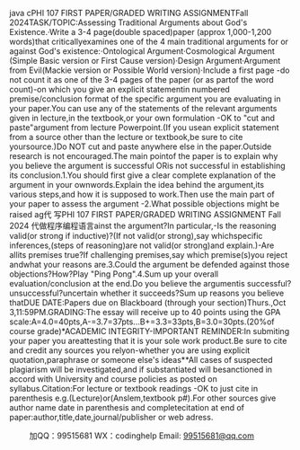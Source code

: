java cPHI 107 FIRST PAPER/GRADED WRITING ASSIGNMENTFall 2024TASK/TOPIC:Assessing Traditional Arguments about God's Existence.·Write a 3-4 page(double spaced)paper (approx 1,000-1,200 words)that criticallyexamines one of the 4 main traditional arguments for or against God's existence:·Ontological Argument·Cosmological Argument (Simple Basic version or First Cause version)·Design Argument·Argument from Evil(Mackie version or Possible World version)·Include a first page -do not count it as one of the 3-4 pages of the paper (or as partof the word count)-on which you give an explicit statementin numbered premise/conclusion format of the specific argument you are evaluating in your paper.You can use any of the statements of the relevant arguments given in lecture,in the textbook,or your own formulation -OK to "cut and paste"argument from lecture Powerpoint.(If you usean explicit statement from a source other than the lecture or textbook,be sure to cite yoursource.)Do NOT cut and paste anywhere else in the paper.Outside research is not encouraged.The main pointof the paper is to explain why you believe the argument is successful ORis not successful in establishing its conclusion.1.You should first give a clear complete explanation of the argument in your ownwords.Explain the idea behind the argument,its various steps,and how it is supposed to work.Then use the main part of your paper to assess the argument -2.What possible objections might be raised ag代 写PHI 107 FIRST PAPER/GRADED WRITING ASSIGNMENT Fall 2024
代做程序编程语言ainst the argument?In particular,-Is the reasoning valid(or strong if inductive)?(If not valid(or strong),say whichspecific inferences,(steps of reasoning)are not valid(or strong)and explain.)-Are allits premises true?If challenging premises,say which premise(s)you reject andwhat your reasons are.3.Could the argument be defended against those objections?How?Play "Ping Pong".4.Sum up your overall evaluation/conclusion at the end.Do you believe the argumentis successful?unsuccessful?uncertain whether it succeeds?Sum up reasons you believe thatDUE DATE:Papers due on Blackboard (through your section)Thurs.,Oct 3,11:59PM.GRADING:The essay will receive up to 40 points using the GPA scale:A=4.0=40pts,A-=3.7=37pts...B+=3.3=33pts,B=3.0=30pts.(20%of course grade)*ACADEMIC INTEGRITY-IMPORTANT REMINDER:In submiting your paper you areattesting that it is your sole work product.Be sure to cite and credit any sources you relyon-whether you are using explicit quotation,paraphrase or someone else's ideas**All cases of suspected plagiarism will be investigated,and if substantiated will besanctioned in accord with University and course policies as posted on syllabus.Citation:For lecture or textbook readings -OK to just cite in parenthesis e.g.(Lecture)or(Anslem,textbook p#).For other sources give author name date in parenthesis and completecitation at end of paper:author,title,date,journal/publisher or web adress.

         
加QQ：99515681  WX：codinghelp  Email: 99515681@qq.com
